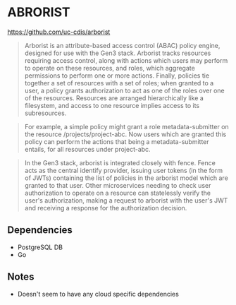 # ABRORIST

https://github.com/uc-cdis/arborist

> Arborist is an attribute-based access control (ABAC) policy engine, designed for use with the Gen3 stack. Arborist tracks resources requiring access control, along with actions which users may perform to operate on these resources, and roles, which aggregate permissions to perform one or more actions. Finally, policies tie together a set of resources with a set of roles; when granted to a user, a policy grants authorization to act as one of the roles over one of the resources. Resources are arranged hierarchically like a filesystem, and access to one resource implies access to its subresources.

> For example, a simple policy might grant a role metadata-submitter on the resource /projects/project-abc. Now users which are granted this policy can perform the actions that being a metadata-submitter entails, for all resources under project-abc.

>In the Gen3 stack, arborist is integrated closely with fence. Fence acts as the central identify provider, issuing user tokens (in the form of JWTs) containing the list of policies in the arborist model which are granted to that user. Other microservices needing to check user authorization to operate on a resource can statelessly verify the user's authorization, making a request to arborist with the user's JWT and receiving a response for the authorization decision.

## Dependencies

* PostgreSQL DB
* Go


## Notes
* Doesn't seem to have any cloud specific dependencies
